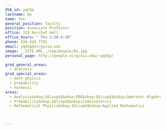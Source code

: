```yaml
---
UVA_id: yqd3p
lastname: Do
name: Yen
general_position: faculty
position: Associate Professor
office: 329 Kerchof Hall
office_hours: " Thu 3:30-4:30"
phone: 434-243-7702
email: yqd3p@virginia.edu
image: __SITE_URL__/img/people/Do.jpg
personal_page: http://people.virginia.edu/~yqd3p/

grad_general_areas:
  - analysis
grad_special_areas:
  - math_physics
  - probability
  - harmonic
areas:
  - Analysis&nbsp;$$\cup$$&nbsp;PDE&nbsp;$$\cup$$&nbsp;Operator Algebras
  - Probability&nbsp;$$\cup$$&nbsp;Combinatorics
  - Mathematical Physics&nbsp;$$\cup$$&nbsp;Applied Mathematics



---
```

